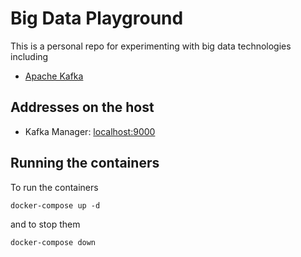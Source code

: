 # Big Data Playground

This is a personal repo for experimenting with big data technologies including

- [Apache Kafka](http://kafka.apache.org/)

## Addresses on the host

- Kafka Manager: [localhost:9000](http://localhost:9000)

## Running the containers

To run the containers

    docker-compose up -d

and to stop them

    docker-compose down
